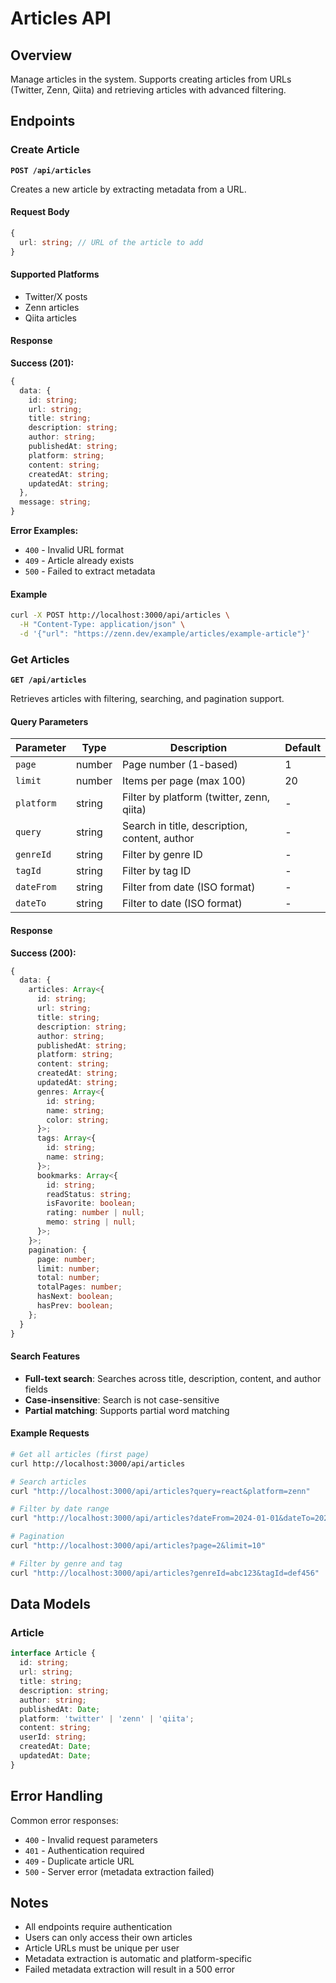 # Articles API

## Overview

Manage articles in the system. Supports creating articles from URLs (Twitter, Zenn, Qiita) and retrieving articles with advanced filtering.

## Endpoints

### Create Article

**`POST /api/articles`**

Creates a new article by extracting metadata from a URL.

#### Request Body

```typescript
{
  url: string; // URL of the article to add
}
```

#### Supported Platforms
- Twitter/X posts
- Zenn articles
- Qiita articles

#### Response

**Success (201):**
```typescript
{
  data: {
    id: string;
    url: string;
    title: string;
    description: string;
    author: string;
    publishedAt: string;
    platform: string;
    content: string;
    createdAt: string;
    updatedAt: string;
  },
  message: string;
}
```

**Error Examples:**
- `400` - Invalid URL format
- `409` - Article already exists
- `500` - Failed to extract metadata

#### Example

```bash
curl -X POST http://localhost:3000/api/articles \
  -H "Content-Type: application/json" \
  -d '{"url": "https://zenn.dev/example/articles/example-article"}'
```

### Get Articles

**`GET /api/articles`**

Retrieves articles with filtering, searching, and pagination support.

#### Query Parameters

| Parameter | Type | Description | Default |
|-----------|------|-------------|---------|
| `page` | number | Page number (1-based) | 1 |
| `limit` | number | Items per page (max 100) | 20 |
| `platform` | string | Filter by platform (twitter, zenn, qiita) | - |
| `query` | string | Search in title, description, content, author | - |
| `genreId` | string | Filter by genre ID | - |
| `tagId` | string | Filter by tag ID | - |
| `dateFrom` | string | Filter from date (ISO format) | - |
| `dateTo` | string | Filter to date (ISO format) | - |

#### Response

**Success (200):**
```typescript
{
  data: {
    articles: Array<{
      id: string;
      url: string;
      title: string;
      description: string;
      author: string;
      publishedAt: string;
      platform: string;
      content: string;
      createdAt: string;
      updatedAt: string;
      genres: Array<{
        id: string;
        name: string;
        color: string;
      }>;
      tags: Array<{
        id: string;
        name: string;
      }>;
      bookmarks: Array<{
        id: string;
        readStatus: string;
        isFavorite: boolean;
        rating: number | null;
        memo: string | null;
      }>;
    }>;
    pagination: {
      page: number;
      limit: number;
      total: number;
      totalPages: number;
      hasNext: boolean;
      hasPrev: boolean;
    };
  }
}
```

#### Search Features

- **Full-text search**: Searches across title, description, content, and author fields
- **Case-insensitive**: Search is not case-sensitive
- **Partial matching**: Supports partial word matching

#### Example Requests

```bash
# Get all articles (first page)
curl http://localhost:3000/api/articles

# Search articles
curl "http://localhost:3000/api/articles?query=react&platform=zenn"

# Filter by date range
curl "http://localhost:3000/api/articles?dateFrom=2024-01-01&dateTo=2024-12-31"

# Pagination
curl "http://localhost:3000/api/articles?page=2&limit=10"

# Filter by genre and tag
curl "http://localhost:3000/api/articles?genreId=abc123&tagId=def456"
```

## Data Models

### Article
```typescript
interface Article {
  id: string;
  url: string;
  title: string;
  description: string;
  author: string;
  publishedAt: Date;
  platform: 'twitter' | 'zenn' | 'qiita';
  content: string;
  userId: string;
  createdAt: Date;
  updatedAt: Date;
}
```

## Error Handling

Common error responses:

- `400` - Invalid request parameters
- `401` - Authentication required
- `409` - Duplicate article URL
- `500` - Server error (metadata extraction failed)

## Notes

- All endpoints require authentication
- Users can only access their own articles
- Article URLs must be unique per user
- Metadata extraction is automatic and platform-specific
- Failed metadata extraction will result in a 500 error